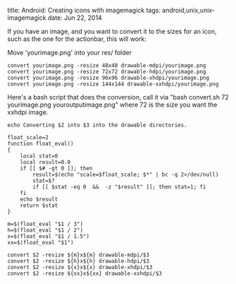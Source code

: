 title: Android: Creating icons with imagemagick
tags: android,unix,unix-imagemagick
date: Jun 22, 2014

If you have an image, and you want to convert it to the sizes for an icon, such as the one for the actionbar, this will work:

Move 'yourimage.png' into your res/ folder
  
    convert yourimage.png -resize 48x48 drawable-mdpi/yourimage.png
    convert yourimage.png -resize 72x72 drawable-hdpi/yourimage.png
    convert yourimage.png -resize 96x96 drawable-xhdpi/yourimage.png
    convert yourimage.png -resize 144x144 drawable-xxhdpi/yourimage.png
    
Here's a bash script that does the conversion, call it via "bash convert.sh 72 yourimage.png youroutputimage.png" where 72 is the size you want the xxhdpi image.
    
    echo Converting $2 into $3 into the drawable directories.
    
    float_scale=2
    function float_eval()
    {
        local stat=0
        local result=0.0
        if [[ $# -gt 0 ]]; then
            result=$(echo "scale=$float_scale; $*" | bc -q 2>/dev/null)
            stat=$?
            if [[ $stat -eq 0  &&  -z "$result" ]]; then stat=1; fi
        fi
        echo $result
        return $stat
    }
    
    m=$(float_eval "$1 / 3")
    h=$(float_eval "$1 / 2")
    x=$(float_eval "$1 / 1.5")
    xx=$(float_eval "$1")
    
    convert $2 -resize ${m}x${m} drawable-mdpi/$3
    convert $2 -resize ${h}x${h} drawable-hdpi/$3
    convert $2 -resize ${x}x${x} drawable-xhdpi/$3
    convert $2 -resize ${xx}x${xx} drawable-xxhdpi/$3
